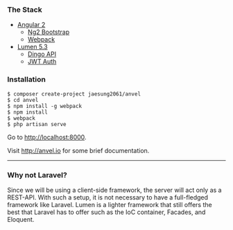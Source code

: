 ### The Stack

- [Angular 2](https://angular.io)
    - [Ng2 Bootstrap](https://github.com/ng-bootstrap/ng-bootstrap/)
    - [Webpack](https://webpack.github.io/)
- [Lumen 5.3](https://lumen.laravel.com)
    - [Dingo API](https://github.com/dingo/api)
    - [JWT Auth](https://github.com/tymondesigns/jwt-auth)

### Installation

    $ composer create-project jaesung2061/anvel
    $ cd anvel
    $ npm install -g webpack
    $ npm install
    $ webpack
    $ php artisan serve

Go to [http://localhost:8000](http://localhost:8000).

Visit http://anvel.io for some brief documentation.

---

### Why not Laravel?

Since we will be using a client-side framework, the server will act only as a REST-API.
With such a setup, it is not necessary to have a full-fledged framework like Laravel.
Lumen is a lighter framework that still offers the best that Laravel has to offer such
as the IoC container, Facades, and Eloquent.
